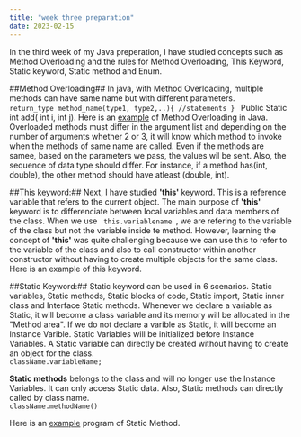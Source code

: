 ```yaml
---
title: "week three preparation"
date: 2023-02-15
---
```


In the third week of my Java preperation, I have studied concepts such as Method Overloading and the rules for Method Overloading, This Keyword, Static keyword, Static method and Enum.

##Method Overloading##
In java, with Method Overloading, multiple methods can have same name but with different parameters.
<code>
  return_type method_name(type1, type2,..){ 
  //statements 
  } 
</code> 
Public Static int add( int i, int j). Here is an [example](https://github.com/jaswanthkasani/LearningBlog/blob/main/program/methodOverloading.java) of Method Overloading in Java. Overloaded methods must differ in the argument list and depending on the number of arguments whether 2 or 3, it will know which method to invoke when the methods of same name are called. Even if the methods are samee, based on the parameters we pass, the values wil be sent. Also, the sequence of data type should differ. For instance, if a method has(int, double), the other method should have atleast (double, int).

##This keyword:##
Next, I have studied **'this'** keyword. This is a reference variable that refers to the current object. The main purpose of **'this'** keyword is to differenciate between local variables and data members of the class. When we use <code> this.variablename </code>, we are refering to the variable of the class but not the variable inside te method. However, learning the concept of **'this'** was quite challenging because we can use this to refer to the variable of the class and also to call constructor within another constructor without having to create multiple objects for the same class. Here is an example of this keyword.

##Static Keyword:##
Static keyword can be used in 6 scenarios. Static variables, Static methods, Static blocks of code, Static import, Static inner class and Interface Static methods. Whenever we declare a variable as Static, it will become a class variable and its memory will be allocated in the "Method area". If we do not declare a varible as Static, it will become an Instance Varible. Static Variables will be initialized before Instance Variables. A Static variable can directly be created without having to create an object for the class.
<code>
  className.variableName;
 </code>
 
 **Static methods** belongs to the class and will no longer use the Instance Variables. It can only access Static data. Also, Static methods can directly called by class name.
<code>
  className.methodName()
 </code>

Here is an [example](https://github.com/jaswanthkasani/LearningBlog/blob/main/program/StaticMethod.java) program of Static Method.
